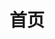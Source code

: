 ---
# https://vitepress.dev/reference/default-theme-home-page
layout: home
title: 首页
hero:
  name: 'λ-Calculus: 道生万物'
  text: 感受形式体系的演绎之理
  tagline: 即使你并不懂计算机！
  actions:
    - theme: brand
      text: 开始阅读
      link: /ch01-intro
    - theme: alt
      text: 在线演绎 λ-Calculus
      link: /playground
---
